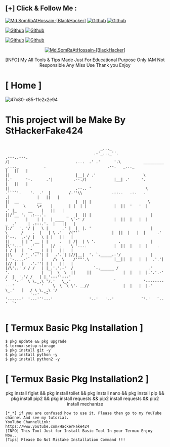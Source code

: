 ## [+] Click & Follow Me :
<a href="https://www.google.com.bd/maps/place/Bangladesh"><img title="Md.SomRaAtHossain-[BlackHacker]" src="https://img.shields.io/badge/MADE%20IN-BANGLADESH-green?colorA=%23ff0000&colorB=%23017e40&style=for-the-badge&logo=map"></a>
[![Github](https://img.shields.io/badge/Github-StHackerFake424-green?style=for-the-badge&logo=github)](https://github.com/StHackerFake424)</a>
[![Github](https://img.shields.io/badge/Chat-WhatsAppGroup-blue?style=for-the-badge&logo=whatsapp)](https://chat.whatsapp.com/FNzdC5zAZ5g6FWV6JlneLd)</a>
</p>

[![Github](https://img.shields.io/badge/Facebook-Md.SomraatHossain-blue?style=flat-square&logo=facebook)](https://fb.com/md.somraat.hossain.2)</a>
[![Github](https://img.shields.io/badge/YOUTUBE-HackerFake424-red?style=flat-square&logo=youtube)](https://www.youtube.com/HackerFake424)</a>
</p>

[![Github](https://img.shields.io/badge/Twitter-Md.SomraatHossain-red?style=for-the-badge&logo=twitter)](https://www.twitter.com/hackerfake424)</a>
[![Github](https://img.shields.io/badge/Instagram-Md.Somraat.Hossain-red?style=for-the-badge&logo=instagram)](https://www.instagram.com/md.somraat.hossain.2)</a>
</p>

<p align="center">
<a href="https://user-images.githubusercontent.com/66360838/86471289-ef71a780-bd5e-11ea-837f-c372257050d9.jpg"><img title="Md.SomRaAtHossain-[BlackHacker]" src="https://img.shields.io/badge/Md.SomRaAt%20Hossain-[BlackHacker]-green?colorA=6f1111&colorB=0f1111&style=for-the-badge&logo=hacker"></a>
<p align="center">
      [INFO] My All Tools & Tips Made Just For Educational Purpose Only IAM Not Responsible Any Miss Use Thank you Enjoy
</p>

# [ Home ]
![47x80-x85-11e2x2e94](https://user-images.githubusercontent.com/67456616/86596618-0c3df300-bf8a-11ea-9008-66169ec42000.png)

# This project will be Make By StHackerFake424

```

                                          _..._                                                                                                                             
                                       .-'_..._''.                                                                                                               .---..---. 
/|                             .--.  .' .'      '.\          _________   _...._           .                           .--.   _..._                               |   ||   | 
||                             |__| / .'                     \        |.'      '-.      .'|         .--./)            |__| .'     '.                             |   ||   | 
||                             .--.. '                        \        .'```'.    '.  .'  |        /.''\\             .--..   .-.   .              .|            |   ||   | 
||  __        __               |  || |                         \      |       \     \<    |       | |  | |            |  ||  '   '  |            .' |_     __    |   ||   | 
||/'__ '.  .:--.'.         _   |  || |                          |     |        |    | |   | ____   \`-' /             |  ||  |   |  |       _  .'     | .:--.'.  |   ||   | 
|:/`  '. '/ |   \ |      .' |  |  |. '                          |      \      /    .  |   | \ .'   /("'`              |  ||  |   |  |     .' |'--.  .-'/ |   \ | |   ||   | 
||     | |`" __ | |     .   | /|  | \ '.          .             |     |\`'-.-'   .'   |   |/  .    \ '---.            |  ||  |   |  |    .   | / |  |  `" __ | | |   ||   | 
||\    / ' .'.''| |   .'.'| |//|__|  '. `._____.-'/             |     | '-....-'`     |    /\  \    /'""'.\           |__||  |   |  |  .'.'| |// |  |   .'.''| | |   ||   | 
|/\'..' / / /   | |_.'.'.-'  /         `-.______ /             .'     '.              |   |  \  \  ||     ||              |  |   |  |.'.'.-'  /  |  '.'/ /   | |_'---''---' 
'  `'-'`  \ \._,\ '/.'   \_.'                   `            '-----------'            '    \  \  \ \'. __//               |  |   |  |.'   \_.'   |   / \ \._,\ '/           
           `--'  `"                                                                  '------'  '---'`'---'                '--'   '--'            `'-'   `--'  `"            


```

# [ Termux Basic Pkg Installation ]
```
$ pkg update && pkg upgrade
$ termux-setup-storage
$ pkg install git -y
$ pkg install python -y
$ pkg install python2 -y
```

# [ Termux Basic Pkg Installation2 ]

<p align="center">
      pkg install figlet && pkg install toilet && pkg install nano && pkg install pip && pkg install pip2 && pkg install requests && pip2 install requests && pip2 install mechanize
</p>

```
[*_*] if you are confused how to use it, Please then go to my YouTube channel And see my tutorial.
YouTube ChannelLink:
https://www.youtube.com/HackerFake424
[INFO] This Tool Just for Install Basic Tool In your Termux Enjoy Now..
[Tips] Please Do Not Mistake Installation Command !!!
```
